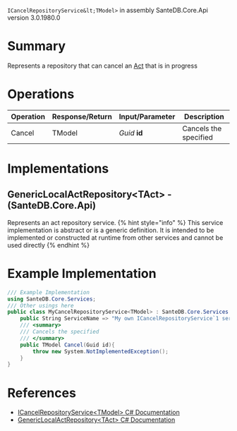`ICancelRepositoryService&lt;TModel>` in assembly SanteDB.Core.Api version 3.0.1980.0

# Summary
Represents a repository that can cancel an [Act](http://santesuite.org/assets/doc/net/html/T_SanteDB_Core_Model_Acts_Act.htm) that is in progress

# Operations

|Operation|Response/Return|Input/Parameter|Description|
|-|-|-|-|
|Cancel|TModel|*Guid* **id**|Cancels the specified|

# Implementations


## GenericLocalActRepository&lt;TAct> - (SanteDB.Core.Api)
Represents an act repository service.
{% hint style="info" %} This service implementation is abstract or is a generic definition. It is intended to be implemented or constructed at runtime from other services and cannot be used directly {% endhint %}
# Example Implementation
```csharp
/// Example Implementation
using SanteDB.Core.Services;
/// Other usings here
public class MyCancelRepositoryService<TModel> : SanteDB.Core.Services.ICancelRepositoryService<TModel> { 
	public String ServiceName => "My own ICancelRepositoryService`1 service";
	/// <summary>
	/// Cancels the specified
	/// </summary>
	public TModel Cancel(Guid id){
		throw new System.NotImplementedException();
	}
}
```

# References

* [ICancelRepositoryService&lt;TModel> C# Documentation](http://santesuite.org/assets/doc/net/html/T_SanteDB_Core_Services_ICancelRepositoryService_1.htm)
* [GenericLocalActRepository&lt;TAct> C# Documentation](http://santesuite.org/assets/doc/net/html/T_SanteDB_Core_Services_Impl_Repository_GenericLocalActRepository_1.htm)
